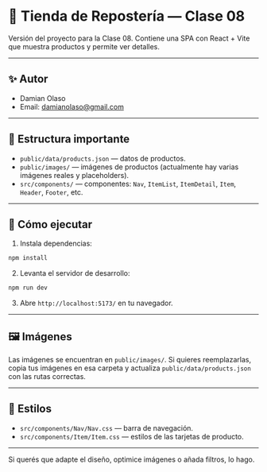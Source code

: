 # 🍰 Tienda de Repostería — Clase 08

Versión del proyecto para la Clase 08. Contiene una SPA con React + Vite que muestra productos y permite ver detalles.

---

## ✨ Autor
- Damian Olaso
- Email: damianolaso@gmail.com

---

## 🧭 Estructura importante
- `public/data/products.json` — datos de productos.
- `public/images/` — imágenes de productos (actualmente hay varias imágenes reales y placeholders).
- `src/components/` — componentes: `Nav`, `ItemList`, `ItemDetail`, `Item`, `Header`, `Footer`, etc.

---

## 🚀 Cómo ejecutar
1. Instala dependencias:

```powershell
npm install
```

2. Levanta el servidor de desarrollo:

```powershell
npm run dev
```

3. Abre `http://localhost:5173/` en tu navegador.

---

## 🖼️ Imágenes
Las imágenes se encuentran en `public/images/`. Si quieres reemplazarlas, copia tus imágenes en esa carpeta y actualiza `public/data/products.json` con las rutas correctas.

---

## 🎨 Estilos
- `src/components/Nav/Nav.css` — barra de navegación.
- `src/components/Item/Item.css` — estilos de las tarjetas de producto.

---

Si querés que adapte el diseño, optimice imágenes o añada filtros, lo hago.
